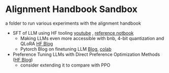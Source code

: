 # Alignment Handbook Sandbox
a folder to run various experiments with the alignment handbook

- SFT of LLM using HF tooling [youtube](https://www.youtube.com/watch?v=NXevvEF3QVI&t=1070s) , [reference notbook](https://github.com/NielsRogge/Transformers-Tutorials/blob/master/Mistral/Supervised_fine_tuning_(SFT)_of_an_LLM_using_Hugging_Face_tooling.ipynb)
    - Making LLMs even more accessible with bnb, 4-bit quantization and QLoRA [HF Blog](https://huggingface.co/blog/4bit-transformers-bitsandbytes)
    - Pytorch Blog on finetuning LLM [Blog](https://pytorch.org/blog/finetune-llms/), [colab](https://colab.research.google.com/drive/1vIjBtePIZwUaHWfjfNHzBjwuXOyU_ugD?usp=sharing)
- Preference Tuning LLMs with Direct Preference Optimization Methods ([HF Blog](https://huggingface.co/blog/pref-tuning))
    - consider extending it to compare with PPO
    

